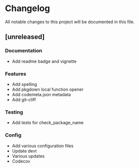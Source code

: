 # Changelog
All notable changes to this project will be documented in this file.

## [unreleased]

### Documentation

- Add readme badge and vignette

### Features

- Add spelling
- Add pkgdown local function opener
- Add codemeta.json metadata
- Add git-cliff

### Testing

- Add tests for check_package_name

### Config

- Add various configuration files
- Update devt
- Various updates
- Codecov

<!-- generated by git-cliff -->
